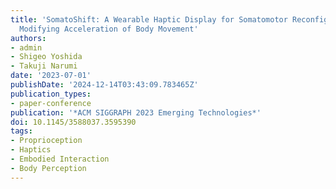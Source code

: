 ```yaml
---
title: 'SomatoShift: A Wearable Haptic Display for Somatomotor Reconfiguration via
  Modifying Acceleration of Body Movement'
authors:
- admin
- Shigeo Yoshida
- Takuji Narumi
date: '2023-07-01'
publishDate: '2024-12-14T03:43:09.783465Z'
publication_types:
- paper-conference
publication: '*ACM SIGGRAPH 2023 Emerging Technologies*'
doi: 10.1145/3588037.3595390
tags:
- Proprioception
- Haptics
- Embodied Interaction
- Body Perception
---
```

